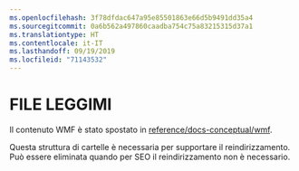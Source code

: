 ```yaml
---
ms.openlocfilehash: 3f78dfdac647a95e85501863e66d5b9491dd35a4
ms.sourcegitcommit: 0a6b562a497860caadba754c75a83215315d37a1
ms.translationtype: HT
ms.contentlocale: it-IT
ms.lasthandoff: 09/19/2019
ms.locfileid: "71143532"
---
```

# <a name="readme"></a>FILE LEGGIMI

Il contenuto WMF è stato spostato in [reference/docs-conceptual/wmf](https://github.com/MicrosoftDocs/PowerShell-Docs/tree/staging/reference/docs-conceptual/wmf).

Questa struttura di cartelle è necessaria per supportare il reindirizzamento. Può essere eliminata quando per SEO il reindirizzamento non è necessario.
